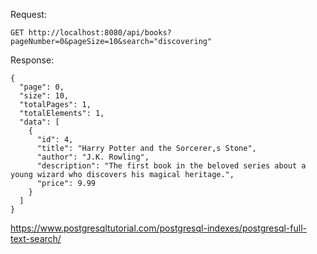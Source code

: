 Request:

```
GET http://localhost:8080/api/books?pageNumber=0&pageSize=10&search="discovering"
```

Response:

```
{
  "page": 0,
  "size": 10,
  "totalPages": 1,
  "totalElements": 1,
  "data": [
    {
      "id": 4,
      "title": "Harry Potter and the Sorcerer,s Stone",
      "author": "J.K. Rowling",
      "description": "The first book in the beloved series about a young wizard who discovers his magical heritage.",
      "price": 9.99
    }
  ]
}
```


https://www.postgresqltutorial.com/postgresql-indexes/postgresql-full-text-search/
